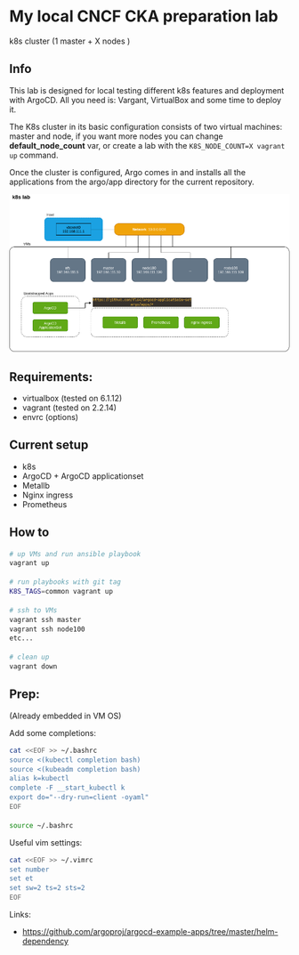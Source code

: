 My local CNCF CKA preparation lab
=================================
k8s cluster (1 master + X nodes )

## Info

This lab is designed for local testing different k8s features and deployment with ArgoCD.
All you need is: Vargant, VirtualBox and some time to deploy it.

The K8s cluster in its basic configuration consists of two virtual machines: master and node, if you want more nodes you can change **default_node_count** var, or create a lab with the `K8S_NODE_COUNT=X vagrant up` command.

Once the cluster is configured, Argo comes in and installs all the applications from the argo/app directory for the current repository.

![localk8s](https://raw.githubusercontent.com/fl64/localk8s/dev3/scheme/localk8s.png)

## Requirements:
- virtualbox (tested on 6.1.12)
- vagrant (tested on 2.2.14)
- envrc (options)
## Current setup

- k8s
- ArgoCD + ArgoCD applicationset
- Metallb
- Nginx ingress
- Prometheus

## How to

``` bash
# up VMs and run ansible playbook
vagrant up

# run playbooks with git tag
K8S_TAGS=common vagrant up

# ssh to VMs
vagrant ssh master
vagrant ssh node100
etc...

# clean up
vagrant down
```

## Prep:
(Already embedded in VM OS)

Add some completions:
```bash
cat <<EOF >> ~/.bashrc
source <(kubectl completion bash)
source <(kubeadm completion bash)
alias k=kubectl
complete -F __start_kubectl k
export do="--dry-run=client -oyaml"
EOF

source ~/.bashrc
```
Useful vim settings:
```bash
cat <<EOF >> ~/.vimrc
set number
set et
set sw=2 ts=2 sts=2
EOF
```

Links:
- https://github.com/argoproj/argocd-example-apps/tree/master/helm-dependency
